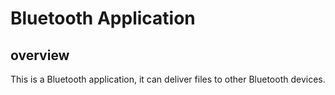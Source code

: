 # Bluetooth Application

## overview

This is a Bluetooth application, it can deliver files to other Bluetooth devices.
 
